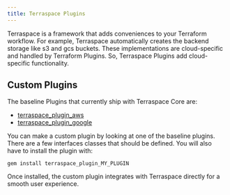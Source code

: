 ```yaml
---
title: Terraspace Plugins
---
```


Terraspace is a framework that adds conveniences to your Terraform workflow. For example, Terraspace automatically creates the backend storage like s3 and gcs buckets. These implementations are cloud-specific and handled by Terraform Plugins. So, Terraspace Plugins add cloud-specific functionality.

## Custom Plugins

The baseline Plugins that currently ship with Terraspace Core are:

* [terraspace_plugin_aws](https://github.com/boltops-tools/terraspace_plugin_aws)
* [terraspace_plugin_google](https://github.com/boltops-tools/terraspace_plugin_google)

You can make a custom plugin by looking at one of the baseline plugins.  There are a few interfaces classes that should be defined. You will also have to install the plugin with:

    gem install terraspace_plugin_MY_PLUGIN

Once installed, the custom plugin integrates with Terraspace directly for a smooth user experience.
